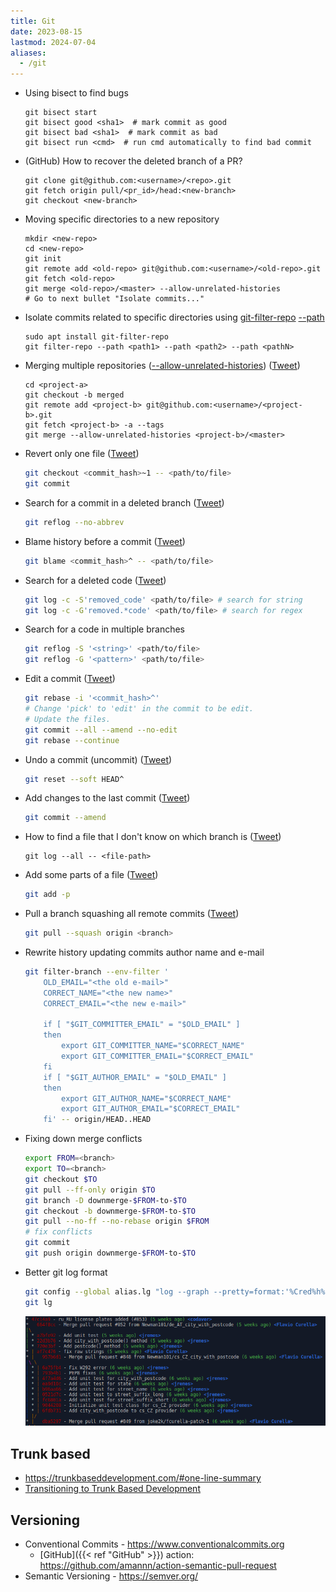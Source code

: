 ```yaml
---
title: Git
date: 2023-08-15
lastmod: 2024-07-04
aliases:
  - /git
---
```

- Using bisect to find bugs
	```shell
	git bisect start
	git bisect good <sha1>  # mark commit as good
	git bisect bad <sha1>  # mark commit as bad
	git bisect run <cmd>  # run cmd automatically to find bad commit
	```
- (GitHub) How to recover the deleted branch of a PR?
	```shell
	git clone git@github.com:<username>/<repo>.git
	git fetch origin pull/<pr_id>/head:<new-branch>
	git checkout <new-branch>
	```

- Moving specific directories to a new repository
	```shell
	mkdir <new-repo>
	cd <new-repo>
	git init
	git remote add <old-repo> git@github.com:<username>/<old-repo>.git
	git fetch <old-repo>
	git merge <old-repo>/<master> --allow-unrelated-histories 
	# Go to next bullet "Isolate commits..."
	```
- Isolate commits related to specific directories using [git-filter-repo](https://github.com/newren/git-filter-repo) [--path](https://htmlpreview.github.io/?https://github.com/newren/git-filter-repo/blob/docs/html/git-filter-repo.html)
    ```shell
    sudo apt install git-filter-repo
    git filter-repo --path <path1> --path <path2> --path <pathN>
    ```
- Merging multiple repositories ([--allow-unrelated-histories](https://git-scm.com/docs/git-merge#Documentation/git-merge.txt---allow-unrelated-histories)) ([Tweet](https://twitter.com/lucasrcezimbra/status/1714588928244633854))
	```shell
	cd <project-a>
	git checkout -b merged
	git remote add <project-b> git@github.com:<username>/<project-b>.git
	git fetch <project-b> -a --tags
	git merge --allow-unrelated-histories <project-b>/<master>
	```
- Revert only one file ([Tweet](https://twitter.com/lucasrcezimbra/status/1712070769793253811))
	```bash
	git checkout <commit_hash>~1 -- <path/to/file>
	git commit
	```

- Search for a commit in a deleted branch ([Tweet](https://twitter.com/lucasrcezimbra/status/1712071799280726433))
	```bash
	git reflog --no-abbrev
	```

- Blame history before a commit ([Tweet](https://twitter.com/lucasrcezimbra/status/1712070775069614240))
	```bash
	git blame <commit_hash>^ -- <path/to/file>
	```

- Search for a deleted code ([Tweet](https://twitter.com/lucasrcezimbra/status/1712070777783390608))
	```bash
	git log -c -S'removed_code' <path/to/file> # search for string
	git log -c -G'removed.*code' <path/to/file> # search for regex
	```

- Search for a code in multiple branches
	```bash
	git reflog -S '<string>' <path/to/file>
	git reflog -G '<pattern>' <path/to/file>
	```

- Edit a commit ([Tweet](https://twitter.com/lucasrcezimbra/status/1712070772418912359))
	```bash
	git rebase -i '<commit_hash>^'
	# Change 'pick' to 'edit' in the commit to be edit.
	# Update the files.
	git commit --all --amend --no-edit
	git rebase --continue
	```

- Undo a commit (uncommit) ([Tweet](https://twitter.com/lucasrcezimbra/status/1712070764525195670))
	```bash
	git reset --soft HEAD^
	```

- Add changes to the last commit ([Tweet](https://twitter.com/lucasrcezimbra/status/1712070767100543349))
	```bash
	git commit --amend
	```

- How to find a file that I don't know on which branch is ([Tweet](https://twitter.com/lucasrcezimbra/status/1712070780404834342))
	```shell
	git log --all -- <file-path>
	```

- Add some parts of a file ([Tweet](https://twitter.com/lucasrcezimbra/status/1712070761928908992))	
	```bash
	git add -p
	```

- Pull a branch squashing all remote commits ([Tweet](https://twitter.com/lucasrcezimbra/status/1712070783034699978))
	```bash
	git pull --squash origin <branch>
	```

- Rewrite history updating commits author name and e-mail
	```bash
	git filter-branch --env-filter '
		OLD_EMAIL="<the old e-mail>"
		CORRECT_NAME="<the new name>"
		CORRECT_EMAIL="<the new e-mail>"
	
		if [ "$GIT_COMMITTER_EMAIL" = "$OLD_EMAIL" ]
		then
			export GIT_COMMITTER_NAME="$CORRECT_NAME"
			export GIT_COMMITTER_EMAIL="$CORRECT_EMAIL"
		fi
		if [ "$GIT_AUTHOR_EMAIL" = "$OLD_EMAIL" ]
		then
			export GIT_AUTHOR_NAME="$CORRECT_NAME"
			export GIT_AUTHOR_EMAIL="$CORRECT_EMAIL"
		fi' -- origin/HEAD..HEAD
	```

- Fixing down merge conflicts
  ```bash
  export FROM=<branch>
  export TO=<branch>
  git checkout $TO
  git pull --ff-only origin $TO
  git branch -D downmerge-$FROM-to-$TO
  git checkout -b downmerge-$FROM-to-$TO
  git pull --no-ff --no-rebase origin $FROM
  # fix conflicts
  git commit
  git push origin downmerge-$FROM-to-$TO
  ```

- Better git log format
	```bash
	git config --global alias.lg "log --graph --pretty=format:'%Cred%h%Creset -%C(yellow)%d%Creset %s %Cgreen(%cr) %C(bold blue)<%an>%Creset'"
	git lg
	```
	![git lg, a better log](Assets/git-lg.png)

## Trunk based
- https://trunkbaseddevelopment.com/#one-line-summary
- [Transitioning to Trunk Based Development](https://devcycle.com/blog/transitioning-to-trunk-based-development)

## Versioning
- Conventional Commits - https://www.conventionalcommits.org
	- [GitHub]({{< ref "GitHub" >}}) action: https://github.com/amannn/action-semantic-pull-request
- Semantic Versioning - https://semver.org/